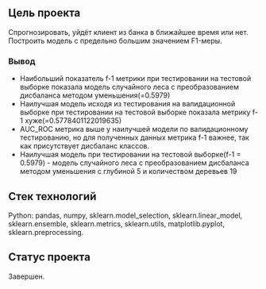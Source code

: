 
## Цель проекта
Спрогнозировать, уйдёт клиент из банка в ближайшее время или нет. Построить модель с предельно большим значением F1-меры.

### Вывод 
* Наибольший показатель f-1 метрики при тестировании на тестовой выборке показала модель случайного леса с преобразованием дисбаланса методом уменьшения(=0.5979)
* Наилучшая модель исходя из тестирования на валидационной выборке при тестировании на тестовой выборке показала метрику f-1 хуже(=0.5778401122019635)
* AUC_ROC метрика выше у наилучшей модели по валидационному тестированию, но для полученных данных метрика f-1 важнее, так как присутствует дисбаланс классов.
* Наилучшая модель при тестировании на тестовой выборке(f-1 =  0.5979) - модель случайного леса с преобразованием дисбаланса методом уменьшения с глубиной 5 и количеством деревьев 19

## Стек технологий
Python:  pandas, numpy, sklearn.model_selection, sklearn.linear_model, sklearn.ensemble, sklearn.metrics, sklearn.utils, matplotlib.pyplot, sklearn.preprocessing.

## Статус проекта
Завершен.

